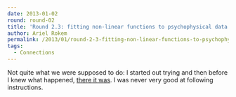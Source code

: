 ```yaml
---
date: 2013-01-02
round: round-02
title: 'Round 2.3: fitting non-linear functions to psychophysical data'
author: Ariel Rokem
permalink: /2013/01/round-2-3-fitting-non-linear-functions-to-psychophysical-data/
tags:
  - Connections
---
```

Not quite what we were supposed to do: I started out trying and then before I knew what happened, [there it was][1]. I was never very good at following instructions.

 [1]: http://mookoom.blogspot.com/2013/01/modeling-psychophysical-data-with-non.html
